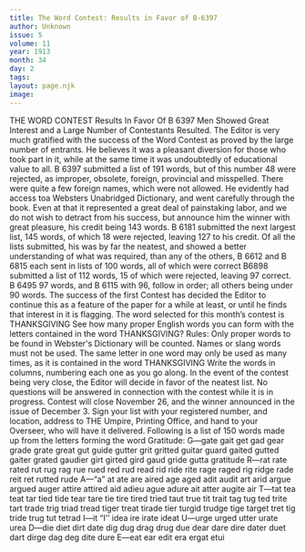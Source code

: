 ```yaml
---
title: The Word Contest: Results in Favor of B-6397
author: Unknown
issue: 5
volume: 11
year: 1913
month: 34
day: 2
tags:
layout: page.njk
image:
---
```

THE WORD CONTEST    Results In Favor Of B 6397    Men Showed Great Interest and a Large Number of Contestants Resulted.    The Editor is very much gratified with the success of the Word Contest as proved by the large number of entrants. He believes it was a pleasant diversion for those who took part in it, while at the same time it was undoubtedly of educational value to all.    B 6397 submitted a list of 191 words, but of this number 48 were rejected, as improper, obsolete, foreign, provincial and misspelled. There were quite a few foreign names, which were not allowed. He evidently had access toa Websters Unabridged Dictionary, and went carefully through the book. Even at that it represented a great deal of painstaking labor, and we do not wish to detract from his success, but announce him the winner with great pleasure, his credit being 143 words. B 6181 submitted the next largest list, 145 words, of which 18 were rejected, leaving 127 to his credit. Of all the lists submitted, his was by far the neatest, and showed a better understanding of what was required, than any of the others, B 6612 and B 6815 each sent in lists of 100 words, all of which were correct B6898 submitted a list of 112 words, 15 of which were rejected, leaving 97 correct. B 6495 97 words, and B 6115 with 96, follow in order; all others being under 90 words. The success of the first Contest has decided the Editor to continue this as a feature of the paper for a while at least, or until he finds that interest in it is flagging. The word selected for this month’s contest is THANKSGIVING See how many proper English words you can form with the letters contained in the word THANKSGIVING? Rules: Only proper words to be found in Webster's Dictionary will be counted. Names or slang words must not be used. The same letter in one word may only be used as many times, as it is contained in the word THANKSGIVING Write the words in columns, numbering each one as you go along. In the event of the contest being very close, the Editor will decide in favor of the neatest list.    No questions will be answered in connection with the contest while it is in progress. Contest will close November 26, and the winner announced in the issue of December 3. Sign your list with your registered number, and location, address to THE Umpire, Printing Office, and hand to your Overseer, who will have it delivered.    Following is a list of 150 words made up from the letters forming the word    Gratitude: G—gate gait get gad gear grade grate great gut guide gutter grit gritted guitar guard gaited gutted gaiter grated gaudier girt girted gird gaud gride gutta gratitude    R—rat rate rated rut rug rag rue rued red rud read rid ride rite rage raged rig ridge rade reit ret rutted rude    A—“a” at ate are aired age aged adit audit art arid argue argued auger attire attired aid adieu ague adure ait atter augite air    T—tat tea teat tar tied tide tear tare tie tire tired tried taut true tit trait tag tug ted trite tart trade trig triad tread tiger treat tirade tier turgid trudge tige target tret tig tride trug tut tetrad    I—it “I’’ idea ire irate ideat U—urge urged utter urate urea    D—die diet dirt date dig dug drag drug due dear dare dire dater duet dart dirge dag deg dite dure E—eat ear edit era ergat etui 
